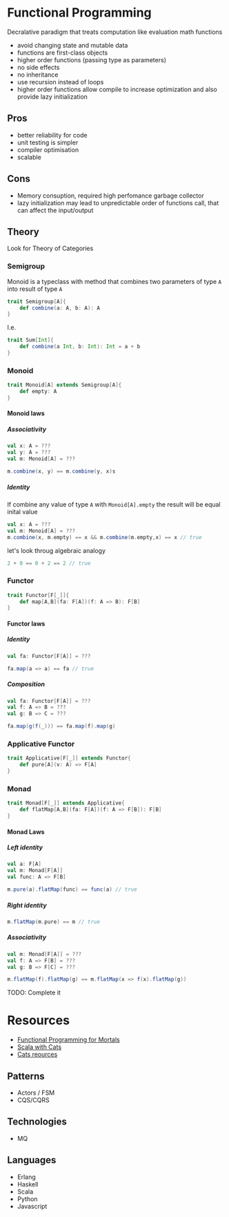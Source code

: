 # Functional Programming

Decralative paradigm that treats computation like evaluation math functions

* avoid changing state and mutable data
* functions are first-class objects
* higher order functions (passing type as parameters)
* no side effects
* no inheritance
* use recursion instead of loops
* higher order functions allow compile to increase optimization and also provide lazy initialization

## Pros

* better reliability for code
* unit testing is simpler
* compiler optimisation
* scalable

## Cons

* Memory consuption, required high perfomance garbage collector
* lazy initialization may lead to unpredictable order of functions call, that can affect the input/output

## Theory

Look for Theory of Categories

### Semigroup

Monoid is a typeclass with method that combines two parameters of type `A` into result of type `A`

```scala
trait Semigroup[A]{
    def combine(a: A, b: A): A
}
```

I.e.

```scala
trait Sum[Int]{
    def combine(a Int, b: Int): Int = a + b
}
```

### Monoid 

```scala
trait Monoid[A] extends Semigroup[A]{
    def empty: A
}
```

#### Monoid laws

##### Associativity

```scala
val x: A = ???
val y: A = ???
val m: Monoid[A] = ???

m.combine(x, y) == m.combine(y, x)s
```

##### Identity

If combine any value of type `A` with `Monoid[A].empty` the result will be equal inital value 

```scala
val x: A = ???
val m: Monoid[A] = ???
m.combine(x, m.empty) == x && m.combine(m.empty,x) == x // true
```

let's look throug algebraic analogy

```scala
2 + 0 == 0 + 2 == 2 // true
```

### Functor

```scala
trait Functor[F[_]]{
    def map[A,B](fa: F[A])(f: A => B): F[B]
}
```

#### Functor laws

##### Identity

```scala
val fa: Functor[F[A]] = ???

fa.map(a => a) == fa // true
```

##### Composition

```scala
val fa: Functor[F[A]] = ???
val f: A => B = ???
val g: B => C = ???

fa.map(g(f(_))) == fa.map(f).map(g)
```

### Applicative Functor

```scala
trait Applicative[F[_]] extends Functor{
    def pure[A](v: A) => F[A]
}
```

### Monad

```scala
trait Monad[F[_]] extends Applicative{
    def flatMap[A,B](fa: F[A])(f: A => F[B]): F[B]
}
```

#### Monad Laws

##### Left identity

```scala
val a: F[A]
val m: Monad[F[A]]
val func: A => F[B]

m.pure(a).flatMap(func) == func(a) // true
```

##### Right identity

```scala
m.flatMap(m.pure) == m // true
```

##### Associativity

```scala
val m: Monad[F[A]] = ???
val f: A => F[B] = ???
val g: B => F[C] = ???

m.flatMap(f).flatMap(g) == m.flatMap(x => f(x).flatMap(g))
```

TODO: Complete it

# Resources

* [Functional Programming for Mortals](https://leanpub.com/fpmortals/read)
* [Scala with Cats](https://www.scalawithcats.com/)
* [Cats reources](https://typelevel.org/cats/resources_for_learners.html)

## Patterns

* Actors / FSM
* CQS/CQRS

## Technologies

* MQ

## Languages

* Erlang
* Haskell
* Scala
* Python
* Javascript

